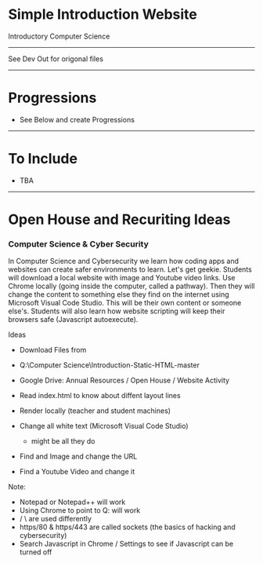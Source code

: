 # Simple Introduction Website
Introductory Computer Science

---

See Dev Out for origonal files 

---

# Progressions
- See Below and create Progressions

---

# To Include
- TBA

---

# Open House and Recuriting Ideas

### Computer Science & Cyber Security
In Computer Science and Cybersecurity we learn how coding apps and websites can create safer environments to learn.
Let's get geekie.
Students will download a local website with image and Youtube video links.
Use Chrome locally (going inside the computer, called a pathway).
Then they will change the content to something else they find on the internet using Microsoft Visual Code Studio.
This will be their own content or someone else's.
Students will also learn how website scripting will keep their browsers safe (Javascript autoexecute).


Ideas
- Download Files from 
- Q:\Computer Science\Introduction-Static-HTML-master
- Google Drive: Annual Resources / Open House / Website Activity

- Read index.html to know about diffent layout lines
- Render locally (teacher and student machines)
- Change all white text (Microsoft Visual Code Studio)
  - might be all they do
- Find and Image and change the URL
- Find a Youtube Video and change it

Note:
- Notepad or Notepad++ will work
- Using Chrome to point to Q: will work
- / \ are used differently
- https/80 & https/443 are called sockets (the basics of hacking and cybersecurity)
- Search Javascript in Chrome / Settings to see if Javascript can be turned off
